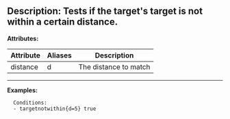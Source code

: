 **Description:** Tests if the target's target is not within a certain distance.
---

**Attributes:**

| Attribute | Aliases        | Description               |
| --------- | -------------  | ------------------------- |
| distance | d | The distance to match |

---

**Examples:**

```
  Conditions:
  - targetnotwithin{d=5} true
```